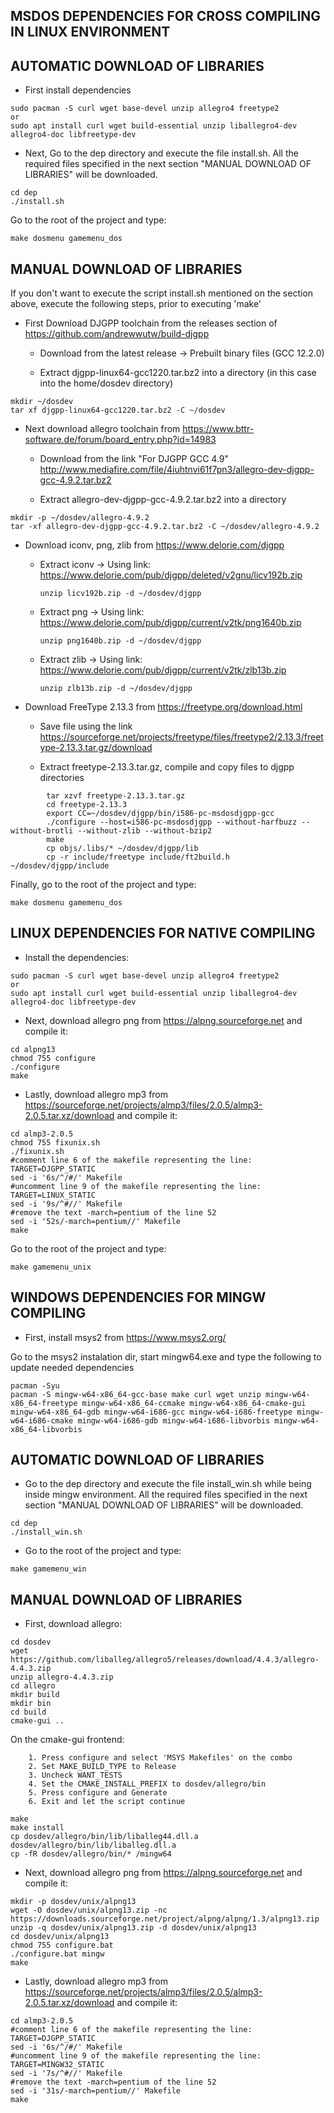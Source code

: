 MSDOS DEPENDENCIES FOR CROSS COMPILING IN LINUX ENVIRONMENT
-----------------------------------------------------------

  AUTOMATIC DOWNLOAD OF LIBRARIES
---------------------------------

* First install dependencies

```
sudo pacman -S curl wget base-devel unzip allegro4 freetype2
or 
sudo apt install curl wget build-essential unzip liballegro4-dev allegro4-doc libfreetype-dev
```

* Next, Go to the dep directory and execute the file install.sh. All the required files specified in the
next section "MANUAL DOWNLOAD OF LIBRARIES" will be downloaded.

```
cd dep
./install.sh
```

Go to the root of the project and type:
```
make dosmenu gamemenu_dos
```

  MANUAL DOWNLOAD OF LIBRARIES
------------------------------

If you don't want to execute the script install.sh mentioned on the section above, execute the following steps, prior to executing 'make'

* First Download DJGPP toolchain from the releases section of https://github.com/andrewwutw/build-djgpp

    - Download from the latest release -> Prebuilt binary files (GCC 12.2.0)

    - Extract djgpp-linux64-gcc1220.tar.bz2 into a directory (in this case into the home/dosdev directory)
```
mkdir ~/dosdev
tar xf djgpp-linux64-gcc1220.tar.bz2 -C ~/dosdev
```

* Next download allegro toolchain from https://www.bttr-software.de/forum/board_entry.php?id=14983

    - Download from the link "For DJGPP GCC 4.9"
        http://www.mediafire.com/file/4iuhtnvi61f7pn3/allegro-dev-djgpp-gcc-4.9.2.tar.bz2

    - Extract allegro-dev-djgpp-gcc-4.9.2.tar.bz2 into a directory
```
mkdir -p ~/dosdev/allegro-4.9.2
tar -xf allegro-dev-djgpp-gcc-4.9.2.tar.bz2 -C ~/dosdev/allegro-4.9.2
```

* Download iconv, png, zlib from https://www.delorie.com/djgpp
    - Extract iconv -> Using link: https://www.delorie.com/pub/djgpp/deleted/v2gnu/licv192b.zip
        ```
      unzip licv192b.zip -d ~/dosdev/djgpp
        ```
    - Extract png -> Using link: https://www.delorie.com/pub/djgpp/current/v2tk/png1640b.zip
        ```
      unzip png1640b.zip -d ~/dosdev/djgpp
        ```
    - Extract zlib -> Using link: https://www.delorie.com/pub/djgpp/current/v2tk/zlb13b.zip
        ```
      unzip zlb13b.zip -d ~/dosdev/djgpp
        ```

* Download FreeType 2.13.3 from https://freetype.org/download.html

    - Save file using the link https://sourceforge.net/projects/freetype/files/freetype2/2.13.3/freetype-2.13.3.tar.gz/download

    - Extract freetype-2.13.3.tar.gz, compile and copy files to djgpp directories
```
        tar xzvf freetype-2.13.3.tar.gz
        cd freetype-2.13.3
        export CC=~/dosdev/djgpp/bin/i586-pc-msdosdjgpp-gcc
        ./configure --host=i586-pc-msdosdjgpp --without-harfbuzz --without-brotli --without-zlib --without-bzip2
        make
        cp objs/.libs/* ~/dosdev/djgpp/lib
        cp -r include/freetype include/ft2build.h ~/dosdev/djgpp/include
```

Finally, go to the root of the project and type:
```
make dosmenu gamemenu_dos
```

LINUX DEPENDENCIES FOR NATIVE COMPILING
---------------------------------------

* Install the dependencies:

```
sudo pacman -S curl wget base-devel unzip allegro4 freetype2
or 
sudo apt install curl wget build-essential unzip liballegro4-dev allegro4-doc libfreetype-dev
```

* Next, download allegro png from https://alpng.sourceforge.net and compile it:

```
cd alpng13
chmod 755 configure
./configure
make
```

* Lastly, download allegro mp3 from https://sourceforge.net/projects/almp3/files/2.0.5/almp3-2.0.5.tar.xz/download and compile it:

```
cd almp3-2.0.5
chmod 755 fixunix.sh
./fixunix.sh
#comment line 6 of the makefile representing the line: TARGET=DJGPP_STATIC
sed -i '6s/^/#/' Makefile
#uncomment line 9 of the makefile representing the line: TARGET=LINUX_STATIC
sed -i '9s/^#//' Makefile
#remove the text -march=pentium of the line 52
sed -i '52s/-march=pentium//' Makefile
make
```

Go to the root of the project and type:
```
make gamemenu_unix
```

WINDOWS DEPENDENCIES FOR MINGW COMPILING
---------------------------------------

* First, install msys2 from https://www.msys2.org/

Go to the msys2 instalation dir, start mingw64.exe and type the following to update needed dependencies

```
pacman -Syu
pacman -S mingw-w64-x86_64-gcc-base make curl wget unzip mingw-w64-x86_64-freetype mingw-w64-x86_64-ccmake mingw-w64-x86_64-cmake-gui mingw-w64-x86_64-gdb mingw-w64-i686-gcc mingw-w64-i686-freetype mingw-w64-i686-cmake mingw-w64-i686-gdb mingw-w64-i686-libvorbis mingw-w64-x86_64-libvorbis
```

  AUTOMATIC DOWNLOAD OF LIBRARIES
---------------------------------

* Go to the dep directory and execute the file install_win.sh while being inside mingw environment. All the required files specified in the
next section "MANUAL DOWNLOAD OF LIBRARIES" will be downloaded.

```
cd dep
./install_win.sh
```

* Go to the root of the project and type:
```
make gamemenu_win
```

  MANUAL DOWNLOAD OF LIBRARIES
------------------------------

* First, download allegro:

```
cd dosdev
wget https://github.com/liballeg/allegro5/releases/download/4.4.3/allegro-4.4.3.zip
unzip allegro-4.4.3.zip
cd allegro
mkdir build
mkdir bin
cd build
cmake-gui ..
```

On the cmake-gui frontend:
```
	1. Press configure and select 'MSYS Makefiles' on the combo
	2. Set MAKE_BUILD_TYPE to Release
	3. Uncheck WANT_TESTS
	4. Set the CMAKE_INSTALL_PREFIX to dosdev/allegro/bin
	5. Press configure and Generate
	6. Exit and let the script continue
```

```
make
make install
cp dosdev/allegro/bin/lib/liballeg44.dll.a dosdev/allegro/bin/lib/liballeg.dll.a
cp -fR dosdev/allegro/bin/* /mingw64
```

* Next, download allegro png from https://alpng.sourceforge.net and compile it:

```
mkdir -p dosdev/unix/alpng13
wget -O dosdev/unix/alpng13.zip -nc https://downloads.sourceforge.net/project/alpng/alpng/1.3/alpng13.zip
unzip -q dosdev/unix/alpng13.zip -d dosdev/unix/alpng13
cd dosdev/unix/alpng13
chmod 755 configure.bat
./configure.bat mingw
make
```

* Lastly, download allegro mp3 from https://sourceforge.net/projects/almp3/files/2.0.5/almp3-2.0.5.tar.xz/download and compile it:

```
cd almp3-2.0.5
#comment line 6 of the makefile representing the line: TARGET=DJGPP_STATIC
sed -i '6s/^/#/' Makefile
#uncomment line 9 of the makefile representing the line: TARGET=MINGW32_STATIC
sed -i '7s/^#//' Makefile
#remove the text -march=pentium of the line 52
sed -i '31s/-march=pentium//' Makefile
make
```
